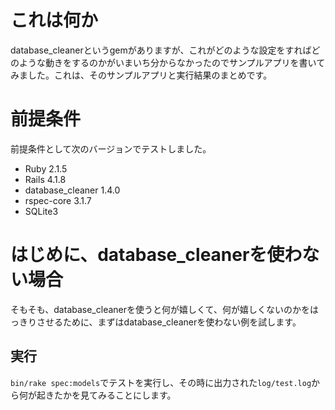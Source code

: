 # これは何か

database_cleanerというgemがありますが、これがどのような設定をすればどのような動きをするのかがいまいち分からなかったのでサンプルアプリを書いてみました。これは、そのサンプルアプリと実行結果のまとめです。

# 前提条件

前提条件として次のバージョンでテストしました。

- Ruby 2.1.5
- Rails 4.1.8
- database_cleaner 1.4.0
- rspec-core 3.1.7
- SQLite3

# はじめに、database_cleanerを使わない場合

そもそも、database_cleanerを使うと何が嬉しくて、何が嬉しくないのかをはっきりさせるために、まずはdatabase_cleanerを使わない例を試します。

## 実行

`bin/rake spec:models`でテストを実行し、その時に出力された`log/test.log`から何が起きたかを見てみることにします。



